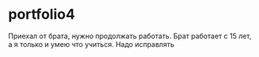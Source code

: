 # portfolio4
Приехал от брата, нужно продолжать работать. Брат работает с 15 лет, а я только и умею что учиться. Надо исправлять
